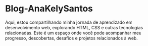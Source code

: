 # Blog-AnaKelySantos
 Aqui, estou compartilhando minha jornada de aprendizado em desenvolvimento web, explorando HTML, CSS e outras tecnologias relacionadas. Este é um espaço onde você pode acompanhar meu progresso, descobertas, desafios e projetos relacionados à web.
